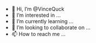 - 👋 Hi, I’m @VinceQuck
- 👀 I’m interested in ...
- 🌱 I’m currently learning ...
- 💞️ I’m looking to collaborate on ...
- 📫 How to reach me ...

<!---
VinceQuck/VinceQuck is a ✨ special ✨ repository because its `README.md` (this file) appears on your GitHub profile.
You can click the Preview link to take a look at your changes.
--->

